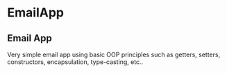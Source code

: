 # EmailApp

<h2>Email App</h2>
<p>Very simple email app using basic OOP principles such as getters, setters, constructors, encapsulation, type-casting, etc.. </p>
